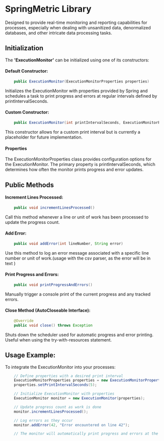 
# SpringMetric Library

Designed to provide real-time monitoring and reporting capabilities for processes, especially when dealing with unsanitized data, denormalized databases, and other intricate data processing tasks.


## Initialization

The **'ExecutionMonitor'** can be initialized using one of its constructors:

#### Default Constructor:

```Java
    public ExecutionMonitor(ExecutionMonitorProperties properties)
```

Initializes the ExecutionMonitor with properties provided by Spring and schedules a task to print progress and errors at regular intervals defined by printIntervalSeconds.

#### Custom Constructor:

```Java
    public ExecutionMonitor(int printIntervalSeconds, ExecutionMonitorProperties properties)
```

This constructor allows for a custom print interval but is currently a placeholder for future implementation.

#### Properties

The ExecutionMonitorProperties class provides configuration options for the ExecutionMonitor. The primary property is printIntervalSeconds, which determines how often the monitor prints progress and error updates.


## Public Methods

#### Increment Lines Processed:

```Java
    public void incrementLinesProcessed()
```

Call this method whenever a line or unit of work has been processed to update the progress count.

#### Add Error:

```Java
    public void addError(int lineNumber, String error)
```

Use this method to log an error message associated with a specific line number or unit of work.(usage with the csv parser, as the error will be in text )

#### Print Progress and Errors:

```Java
    public void printProgressAndErrors()
```

Manually trigger a console print of the current progress and any tracked errors.

#### Close Method (AutoCloseable Interface):

```Java
    @Override
    public void close() throws Exception
```

Shuts down the scheduler used for automatic progress and error printing. Useful when using the try-with-resources statement.

## Usage Example:

To integrate the ExecutionMonitor into your processes:

```Java
    // Define properties with a desired print interval
    ExecutionMonitorProperties properties = new ExecutionMonitorProperties();
    properties.setPrintIntervalSeconds(5);

    // Initialize ExecutionMonitor with properties
    ExecutionMonitor monitor = new ExecutionMonitor(properties);

    // Update progress count as work is done
    monitor.incrementLinesProcessed();

    // Log errors as they occur
    monitor.addError(42, "Error encountered on line 42");

    // The monitor will automatically print progress and errors at the specified interval
```
